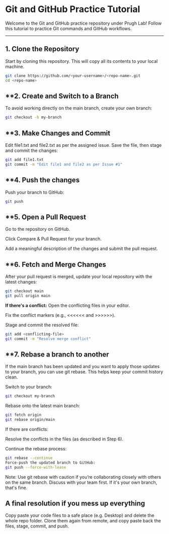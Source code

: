 # Git and GitHub Practice Tutorial

Welcome to the Git and GitHub practice repository under Prugh Lab! Follow this tutorial to practice Git commands and GitHub workflows.

---------------------------------------------

## **1. Clone the Repository**
Start by cloning this repository. This will copy all its contents to your local machine.
```bash
git clone https://github.com/<your-username>/<repo-name>.git
cd <repo-name>
```
## **2. Create and Switch to a Branch
To avoid working directly on the main branch, create your own branch:
```bash
git checkout -b my-branch
```

## **3. Make Changes and Commit
Edit file1.txt and file2.txt as per the assigned issue. Save the file, then stage and commit the changes:
```bash
git add file1.txt
git commit -m "Edit file1 and file2 as per Issue #1"
```

## **4. Push the changes
Push your branch to GitHub:
```bash
git push
```

## **5. Open a Pull Request
Go to the repository on GitHub.

Click Compare & Pull Request for your branch.

Add a meaningful description of the changes and submit the pull request.

## **6. Fetch and Merge Changes

After your pull request is merged, update your local repository with the latest changes:
```bash
git checkout main
git pull origin main
```
**If there's a conflict:**
Open the conflicting files in your editor.

Fix the conflict markers (e.g., <<<<<< and >>>>>>).

Stage and commit the resolved file:
```bash
git add <conflicting-file>
git commit -m "Resolve merge conflict"
```

## **7. Rebase a branch to another
If the main branch has been updated and you want to apply those updates to your branch, you can use git rebase. This helps keep your commit history clean.

Switch to your branch:
```bash
git checkout my-branch
```
Rebase onto the latest main branch:
```bash
git fetch origin
git rebase origin/main
```
If there are conflicts:

Resolve the conflicts in the files (as described in Step 6).

Continue the rebase process:
```bash
git rebase --continue
Force-push the updated branch to GitHub:
git push --force-with-lease
```
Note: Use git rebase with caution if you’re collaborating closely with others on the same branch. Discuss with your team first. If it's your own branch, that's fine.

## A final resolution if you mess up everything
Copy paste your code files to a safe place (e.g. Desktop) and delete the whole repo folder. Clone them again from remote, and copy paste back the files, stage, commit, and push.
